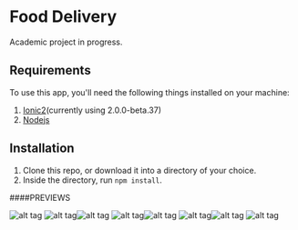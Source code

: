 # Food Delivery

Academic project in progress.

## Requirements
To use this app, you'll need the following things installed on your machine:

1. [Ionic2](http://ionicframework.com/docs/v2/getting-started/installation/)(currently using 2.0.0-beta.37)
2. [Nodejs](http://nodejs.org)

## Installation
1. Clone this repo, or download it into a directory of your choice.
2. Inside the directory, run ```npm install```.

####PREVIEWS

![alt tag](http://i.imgur.com/Tqj9LTj.png)
![alt tag](http://i.imgur.com/pabdSbv.png)![alt tag](http://i.imgur.com/3Nqhdxr.png)
![alt tag](http://i.imgur.com/ojvTXPi.png)![alt tag](http://i.imgur.com/uEKrFOv.png)
![alt tag](http://i.imgur.com/DOyfoi0.png)![alt tag](http://i.imgur.com/xhSdt1j.png)
![alt tag](http://i.imgur.com/s97iSZ7.png)
